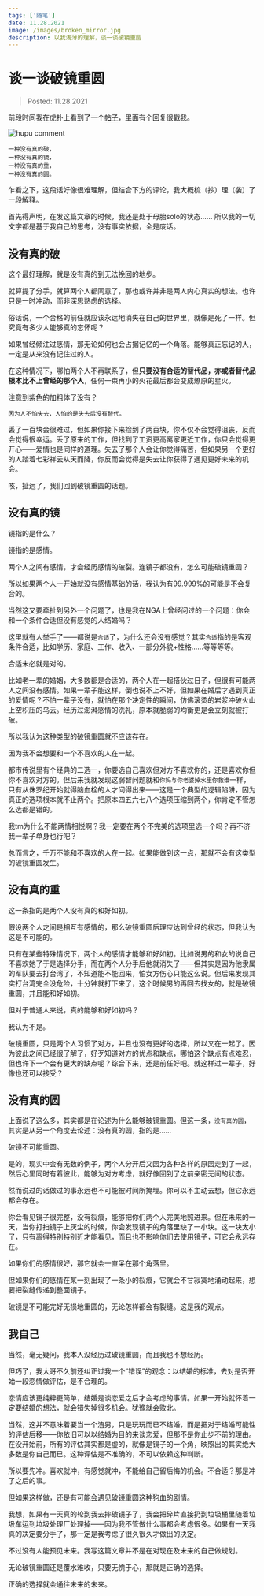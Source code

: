 ```yaml
---
tags: ['随笔']
date: 11.28.2021
image: /images/broken_mirror.jpg
description: 以我浅薄的理解，谈一谈破镜重圆
---
```


# 谈一谈破镜重圆

> Posted: 11.28.2021

<Tag />

前段时间我在虎扑上看到了一个[帖子](https://bbs.hupu.com/46299794.html)，里面有个回复很戳我。

![hupu comment](/images/hupu_comment.jpeg)

```
一种没有真的破，
一种没有真的镜，
一种没有真的重，
一种没有真的圆。
```

乍看之下，这段话好像很难理解，但结合下方的评论，我大概梳（抄）理（袭）了一段解释。

首先得声明，在发这篇文章的时候，我还是处于母胎solo的状态…… 所以我的一切文字都是基于我自己的思考，没有事实依据，全是废话。

## 没有真的破

这个最好理解，就是没有真的到无法挽回的地步。

就算提了分手，就算两个人都同意了，那也或许并非是两人内心真实的想法。也许只是一时冲动，而非深思熟虑的选择。

俗话说，一个合格的前任就应该永远地消失在自己的世界里，就像是死了一样。但究竟有多少人能够真的忘怀呢？

如果曾经倾注过感情，那无论如何也会占据记忆的一个角落。能够真正忘记的人，一定是从来没有记住过的人。

在这种情况下，哪怕两个人不再联系了，但<span v-p>**只要没有合适的替代品，亦或者替代品根本比不上曾经的那个人**</span>，任何一束再小的火花最后都会变成燎原的星火。

注意到紫色的加粗体了没有？

```
因为人不怕失去，人怕的是失去后没有替代。
```

丢了一百块会很难过，但如果你接下来捡到了两百块，你不仅不会觉得沮丧，反而会觉得很幸运。丢了原来的工作，但找到了工资更高离家更近工作，你只会觉得更开心——爱情也是同样的道理。失去了那个人会让你觉得痛苦，但如果另一个更好的人踏着七彩祥云从天而降，你反而会觉得是失去让你获得了遇见更好未来的机会。

咳，扯远了，我们回到破镜重圆的话题。

## 没有真的镜

镜指的是什么？

镜指的是感情。

两个人之间有感情，才会经历感情的破裂。连镜子都没有，怎么可能破镜重圆？

所以如果两个人一开始就没有感情基础的话，我认为有99.999%的可能是不会复合的。

当然这又要牵扯到另外一个问题了，也是我在NGA上曾经问过的一个问题：你会和一个条件合适但没有感觉的人结婚吗？

这里就有人举手了——都说是`合适`了，为什么还会没有感觉？其实`合适`指的是客观条件合适，比如学历、家庭、工作、收入、一部分外貌+性格……等等等等。

合适未必就是对的。

比如老一辈的婚姻，大多数都是合适的，两个人在一起搭伙过日子，但很有可能两人之间没有感情。如果一辈子能这样，倒也说不上不好，但如果在婚后才遇到真正的爱情呢？不怕一辈子没有，就怕在那个决定性的瞬间，仿佛滚烫的岩浆冲破火山上空积压的乌云。经历过澎湃感情的洗礼，原本就脆弱的均衡更是会立刻就被打破。

所以我认为这种类型的破镜重圆就不应该存在。

因为我不会想要和一个不喜欢的人在一起。

都市传说里有个经典的二选一，你要选自己喜欢但对方不喜欢你的，还是喜欢你但你不喜欢对方的。但后来我就发现这弱智问题就和`你妈与你老婆掉水里你救谁`一样，只有从侏罗纪开始就得脑血栓的人才问得出来——这是一个典型的逻辑陷阱，因为真正的选项根本就不止两个。把原本四五六七八个选项压缩到两个，你肯定不管怎么选都是错的。

我tm为什么不能两情相悦啊？我一定要在两个不完美的选项里选一个吗？再不济我一辈子单身也行吧？

总而言之，千万不能和不喜欢的人在一起。如果能做到这一点，那就不会有这类型的破镜重圆发生。

## 没有真的重

这一条指的是两个人没有真的和好如初。

假设两个人之间是相互有感情的，那么破镜重圆后理应达到曾经的状态，但我认为这是不可能的。

只有在某些特殊情况下，两个人的感情才能够和好如初。比如说男的和女的说自己不喜欢她了于是选择分手，而在两个人分手后他就消失了——但其实是因为他隶属的军队要去打台湾了，不知道能不能回来，怕女方伤心只能这么说。但后来发现其实打台湾完全没危险，十分钟就打下来了，这个时候男的再回去找女的，就是破镜重圆，并且能和好如初。

但对于普通人来说，真的能够和好如初吗？

我认为不是。

破镜重圆，只是两个人习惯了对方，并且也没有更好的选择，所以又在一起了。因为彼此之间已经很了解了，好歹知道对方的优点和缺点，哪怕这个缺点有点难忍，但也许下一个会有更大的缺点呢？综合下来，还是前任好吧。就这样过一辈子，好像也还可以接受？

## 没有真的圆

上面说了这么多，其实都是在论述为什么能够破镜重圆。但这一条，`没有真的圆`，其实是从另一个角度去论述：没有真的圆，指的是……

破镜不可能重圆。

是的，现实中会有无数的例子，两个人分开后又因为各种各样的原因走到了一起，然后心里同时有着彼此，能够为对方考虑，就好像回到了之前亲密无间的状态。

然而说过的话做过的事永远也不可能被时间所掩埋。你可以不主动去想，但它永远都会存在。

你会看见镜子很完整，没有裂痕，能够把你们两个人完美地照进来。但在未来的一天，当你打扫镜子上灰尘的时候，你会发现镜子的角落里缺了一小块。这一块太小了，只有离得特别特别近才能看见，而且也不影响你们去使用镜子，可它会永远存在。

如果你们的感情很好，那它就会一直呆在那个角落里。

但如果你们的感情在某一刻出现了一条小的裂痕，它就会不甘寂寞地涌动起来，想要把裂缝传递到整面镜子。

破镜是不可能完好无损地重圆的，无论怎样都会有裂缝。这是我的观点。

## 我自己

当然，毫无疑问，我本人没经历过破镜重圆，而且我也不想经历。

但巧了，我大哥不久前还纠正过我一个“错误”的观念：以结婚的标准，去对是否开始一段恋情做评估，是不合理的。

恋情应该更纯粹更简单，结婚是谈恋爱之后才会考虑的事情。如果一开始就怀着一定要结婚的想法，就会错失掉很多机会。犹豫就会败北。

当然，这并不意味着要当一个渣男，只是玩玩而已不结婚，而是把对于结婚可能性的评估后移——你依旧可以以结婚为目的来谈恋爱，但那不是你止步不前的理由。在没开始前，所有的评估其实都是虚的，就像是镜子的一个角，映照出的其实绝大多数是你自己而已。这种评估是不准确的，不可以依赖这种判断。

所以要先冲。喜欢就冲，有感觉就冲，不能给自己留后悔的机会。不合适？那是冲了之后的事。

但如果这样做，还是有可能会遇见破镜重圆这种狗血的剧情。

我想，如果有一天真的轮到我去摔破镜子了，我会把碎片直接扔到垃圾桶里随着垃圾车运到垃圾处理厂处理掉——因为我不管做什么事都会考虑很多。如果有一天我真的决定要分手了，那一定是我考虑了很久很久才做出的决定。

不过没有人能预见未来。我写这篇文章并不是在对现在及未来的自己做规划。

无论破镜重圆还是覆水难收，只要无愧于心，那就是正确的选择。

正确的选择就会通往未来的未来。

<Disqus />